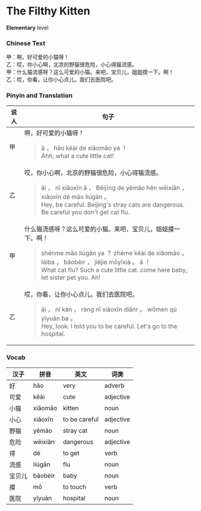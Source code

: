 # The Filthy Kitten
**Elementary** level
### Chinese Text
甲：啊，好可爱的小猫呀！<br />乙：哎，你小心啊，北京的野猫很危险，小心得猫流感。<br />甲：什么猫流感呀？这么可爱的小猫。来吧，宝贝儿，姐姐摸一下。啊！<br />乙：哎，你看，让你小心点儿。我们去医院吧。

### Pinyin and Translation
|说人|句子|
|----|----|
|甲|啊，好可爱的小猫呀！<blockquote>ā ， hǎo kěài de xiǎomāo ya ！<br />Ahh, what a cute little cat!</blockquote>|
|乙|哎，你小心啊，北京的野猫很危险，小心得猫流感。<blockquote>āi ， nǐ xiǎoxīn ā ， Běijīng de yěmāo hěn wēixiǎn ， xiǎoxīn dé māo liúgǎn 。<br />Hey, be careful. Beijing's stray cats are  dangerous. Be careful you don't get cat flu.</blockquote>|
|甲|什么猫流感呀？这么可爱的小猫。来吧，宝贝儿，姐姐摸一下。啊！<blockquote>shénme māo liúgǎn ya ？ zhème kěài de xiǎomāo 。 láiba ， bǎobèir ， jiějie mōyīxià 。 ā ！<br />What cat flu? Such a cute little cat. come here baby, let sister pet you. Ah!</blockquote>|
|乙|哎，你看，让你小心点儿。我们去医院吧。<blockquote>āi ， nǐ kàn ， ràng nǐ xiǎoxīn diǎnr 。 wǒmen qù yīyuàn ba 。<br />Hey, look. I told you to be careful. Let's go to the hospital.</blockquote>|
### Vocab
|汉子|拼音|英文|词类|
|----|----|----|----|
|好|hǎo|very|adverb|
|可爱|kěài|cute|adjective|
|小猫|xiǎomāo|kitten|noun|
|小心|xiǎoxīn|to be careful|adjective|
|野猫|yěmāo|stray cat|noun|
|危险|wēixiǎn|dangerous|adjective|
|得|dé|to get|verb|
|流感|liúgǎn|flu|noun|
|宝贝儿|bǎobèir|baby|noun|
|摸|mō|to touch|verb|
|医院|yīyuàn|hospital|noun|